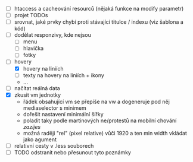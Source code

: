 - [ ] htaccess a cacheování resourců (nějaká funkce na modify parametr)
- [ ] projet TODOs
- [ ] srovnat, jaké prvky chybí proti stávající titulce / indexu (viz šablona a kód)
- [ ] dodělat responzivy, kde nejsou
    - [ ] menu
    - [ ] hlavička
    - [ ] fotky
- [ ] hovery
    - [x] hovery na liniích
    - [ ] texty na hovery na liniích + ikony
    - ...
- [ ] načítat reálná data
- [x] zkusit vm jednotky
    - řádek obsahující vm se přepíše na vw a dogeneruje pod něj mediaselector s minimem
    - dořešit nastavení minimální šířky
    - poladit taky podle martinových ne/protestů na mobilní chování _zazijes_
    - možná raději "rel" (pixel relative) vůči 1920 a ten min width vkládat jako agument
- [ ] relativní cesty v .less souborech
- [ ] TODO odstranit nebo přesunout tyto poznámky
